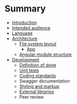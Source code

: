 # Summary

* [Introduction](README.md)
* [Intended audience](docs/intended_audience.md)
* [Language](docs/language.md)
* [Architecture](docs/architecture/architecture.md)
   * [File system layout](docs/architecture/file_system_layout.md)
       * [App](docs/architecture/files_app.md)
   * [Angular module structure](docs/architecture/angular_module_structure.md)
* [Development](docs/development/development.md)
   * [Definition of done](docs/development/definition_of_done.md)
   * [Unit tests](docs/development/unit_tests.md)
   * [Coding standards](docs/development/coding_standards.md)
   * Swagger documentation
   * [Styling and markup](docs/development/styling_and_markup.md)
   * [External libraries](docs/development/external_libraries.md)
   * Peer review

